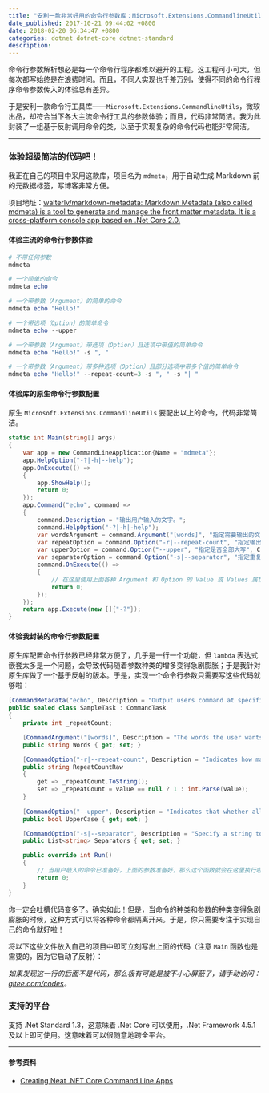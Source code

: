 ```yaml
---
title: "安利一款非常好用的命令行参数库：Microsoft.Extensions.CommandlineUtils"
date_published: 2017-10-21 09:44:02 +0800
date: 2018-02-20 06:34:47 +0800
categories: dotnet dotnet-core dotnet-standard
description: 
---
```


命令行参数解析想必是每一个命令行程序都难以避开的工程。这工程可小可大，但每次都写始终是在浪费时间。而且，不同人实现也千差万别，使得不同的命令行程序命令参数传入的体验总有差异。

于是安利一款命令行工具库——`Microsoft.Extensions.CommandlineUtils`，微软出品，却符合当下各大主流命令行工具的参数体验；而且，代码非常简洁。我为此封装了一组基于反射调用命令的类，以至于实现复杂的命令代码也能非常简洁。

---

<p id="toc"></p>

### 体验超级简洁的代码吧！

我正在自己的项目中采用这款库，项目名为 `mdmeta`，用于自动生成 Markdown 前的元数据标签，写博客非常方便。

项目地址：[walterlv/markdown-metadata: Markdown Metadata (also called mdmeta) is a tool to generate and manage the front matter metadata. It is a cross-platform console app based on .Net Core 2.0.](https://github.com/walterlv/markdown-metadata)

#### 体验主流的命令行参数体验

```powershell
# 不带任何参数
mdmeta
```

```powershell
# 一个简单的命令
mdmeta echo
```

```powershell
# 一个带参数（Argument）的简单的命令
mdmeta echo "Hello!"
```

```powershell
# 一个带选项（Option）的简单命令
mdmeta echo --upper
```

```powershell
# 一个带参数（Argument）带选项（Option）且选项中带值的简单命令
mdmeta echo "Hello!" -s ", "
```

```powershell
# 一个带参数（Argument）带多种选项（Option）且部分选项中带多个值的简单命令
mdmeta echo "Hello!" --repeat-count=3 -s ", " -s "| "
```

#### 体验库的原生命令行参数配置

原生 `Microsoft.Extensions.CommandlineUtils` 要配出以上的命令，代码非常简洁。

```csharp
static int Main(string[] args)
{
    var app = new CommandLineApplication{Name = "mdmeta"};
    app.HelpOption("-?|-h|--help");
    app.OnExecute(() =>
    {
        app.ShowHelp();
        return 0;
    });
    app.Command("echo", command =>
    {
        command.Description = "输出用户输入的文字。";
        command.HelpOption("-?|-h|-help");
        var wordsArgument = command.Argument("[words]", "指定需要输出的文字。");
        var repeatOption = command.Option("-r|--repeat-count", "指定输出重复次数", CommandOptionType.SingleValue);
        var upperOption = command.Option("--upper", "指定是否全部大写", CommandOptionType.NoValue);
        var separatorOption = command.Option("-s|--separator", "指定重复输出用户文字时重复之间应该使用的分隔符，可以指定多个，这将依次应用到每一次分割。", CommandOptionType.MultipleValue);
        command.OnExecute(() =>
        {
            // 在这里使用上面各种 Argument 和 Option 的 Value 或 Values 属性拿值。
            return 0;
        });
    });
    return app.Execute(new []{"-?"});
}
```

#### 体验我封装的命令行参数配置

原生库配置命令行参数已经非常方便了，几乎是一行一个功能，但 `lambda` 表达式嵌套太多是一个问题，会导致代码随着参数种类的增多变得急剧膨胀；于是我针对原生库做了一个基于反射的版本。于是，实现一个命令行参数只需要写这些代码就够啦：

```csharp
[CommandMetadata("echo", Description = "Output users command at specified format.")]
public sealed class SampleTask : CommandTask
{
    private int _repeatCount;

    [CommandArgument("[words]", Description = "The words the user wants to output.")]
    public string Words { get; set; }

    [CommandOption("-r|--repeat-count", Description = "Indicates how many times to output the users words.")]
    public string RepeatCountRaw
    {
        get => _repeatCount.ToString();
        set => _repeatCount = value == null ? 1 : int.Parse(value);
    }
    
    [CommandOption("--upper", Description = "Indicates that whether all words should be in upper case.")]
    public bool UpperCase { get; set; }

    [CommandOption("-s|--separator", Description = "Specify a string to split each repeat.")]
    public List<string> Separators { get; set; }

    public override int Run()
    {
        // 当用户敲入的命令已准备好，上面的参数准备好，那么这个函数就会在这里执行啦。
        return 0;
    }
}
```

你一定会吐槽代码变多了。确实如此！但是，当命令的种类和参数的种类变得急剧膨胀的时候，这种方式可以将各种命令都隔离开来。于是，你只需要专注于实现自己的命令就好啦！

将以下这些文件放入自己的项目中即可立刻写出上面的代码（注意 `Main` 函数也是需要的，因为它启动了反射）：

*如果发现这一行的后面不是代码，那么极有可能是被不小心屏蔽了，请手动访问：[gitee.com/codes](https://gitee.com/walterlv/codes/0wjc7mlvgipr4uzn8a3qo76)。*

<script src="https://gist.github.com/walterlv/0a2257c30e8c175cae657b0058f5421c.js"></script>

### 支持的平台

支持 .Net Standard 1.3，这意味着 .Net Core 可以使用，.Net Framework 4.5.1 及以上即可使用。这意味着可以很随意地跨全平台。

---

#### 参考资料
- [Creating Neat .NET Core Command Line Apps](https://gist.github.com/iamarcel/8047384bfbe9941e52817cf14a79dc34)
